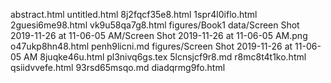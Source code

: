 abstract.html
untitled.html
8j2fqcf35e8.html
1spr4l0iflo.html
2guesi6me98.html
vk9u58qa7g8.html
figures/Book1
data/Screen Shot 2019-11-26 at 11-06-05 AM/Screen Shot 2019-11-26 at 11-06-05 AM.png
o47ukp8hn48.html
penh9licni.md
figures/Screen Shot 2019-11-26 at 11-06-05 AM
8juqke46u.html
pl3nivq6gs.tex
5lcnsjcf9r8.md
r8mc8t4t1ko.html
qsiidvvefe.html
93rsd65msqo.md
diadqrmg9fo.html